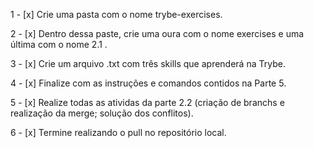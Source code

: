 1 - [x] Crie uma pasta com o nome trybe-exercises.

2 - [x] Dentro dessa paste, crie uma oura com o nome exercises e uma última com o nome 2.1 .

3 - [x] Crie um arquivo .txt com três skills que aprenderá na Trybe.

4 - [x] Finalize com as instruções e comandos contidos na Parte 5.

5 - [x] Realize todas as atividas da parte 2.2 (criação de branchs e realização da merge; solução dos conflitos).

6 - [x] Termine realizando o pull no repositório local.
